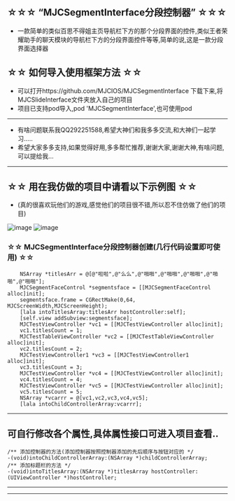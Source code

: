 ## ☆☆☆ “MJCSegmentInterface分段控制器” ☆☆☆
* 一款简单的类似百思不得姐主页导航栏下方的那个分段界面的控件,类似王者荣耀助手的聊天模块的导航栏下方的分段界面控件等等,简单的说,这是一款分段界面选择器

## ☆☆ 如何导入使用框架方法 ☆☆
* 可以打开https://github.com/MJCIOS/MJCSegmentInterface 下载下来,将MJCSlideInterface文件夹放入自己的项目
* 项目已支持pod导入,pod 'MJCSegmentInterface',也可使用pod

---------------------------------------------------------------------------------------------------------------
* 有啥问题联系我QQ292251588,希望大神们和我多多交流,和大神们一起学习.....
* 希望大家多多支持,如果觉得好用,多多帮忙推荐,谢谢大家,谢谢大神,有啥问题,可以提给我...

---------------------------------------------------------------------------------------------------------------

## ☆☆ 用在我仿做的项目中请看以下示例图 ☆☆
* (真的很喜欢玩他们的游戏,感觉他们的项目很不错,所以忍不住仿做了他们的项目)

![image](https://github.com/MJCIOS/MJCSegmentInterface/raw/master/MJCSegmentInterface/MJCSegmentInterface/Others/xiangmu1.gif)
![image](https://github.com/MJCIOS/MJCSegmentInterface/raw/master/MJCSegmentInterface/MJCSegmentInterface/Others/xiangmu2.gif)

### ☆☆ MJCSegmentInterface分段控制器创建(几行代码设置即可使用) ☆☆
    
        NSArray *titlesArr = @[@"啦啦",@"么么",@"啪啪",@"啪啪",@"啪啪",@"啪啪",@"啪啪"];
        MJCSegmentFaceControl *segmentsface = [[MJCSegmentFaceControl alloc]init];
        segmentsface.frame = CGRectMake(0,64, MJCScreenWidth,MJCScreenHeight);
        [lala intoTitlesArray:titlesArr hostController:self];
        [self.view addSubview:segmentsface];
        MJCTestViewController *vc1 = [[MJCTestViewController alloc]init];
        vc1.titlesCount = 1;
        MJCTestTableViewController *vc2 = [[MJCTestTableViewController alloc]init];
        vc2.titlesCount = 2;
        MJCTestViewController1 *vc3 = [[MJCTestViewController1 alloc]init];
        vc3.titlesCount = 3;
        MJCTestViewController *vc4 = [[MJCTestViewController alloc]init];
        vc4.titlesCount = 4;
        MJCTestViewController *vc5 = [[MJCTestViewController alloc]init];
        vc5.titlesCount = 5;
        NSArray *vcarrr = @[vc1,vc2,vc3,vc4,vc5];
        [lala intoChildControllerArray:vcarrr];

        
---------------------------------------------------------------------------------------------------------------
        
## 可自行修改各个属性,具体属性接口可进入项目查看..

    /** 添加控制器的方法(添加控制器按照控制器添加的先后顺序与按钮对应的 */
    -(void)intoChildControllerArray:(NSArray *)childControllerArray;
    /** 添加标题栏的方法 */
    -(void)intoTitlesArray:(NSArray *)titlesArray hostController:(UIViewController *)hostController;

---------------------------------------------------------------------------------------------------------------
---------------------------------------------------------------------------------------------------------------
